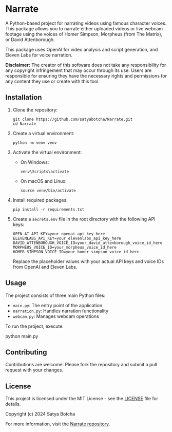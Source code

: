 # Narrate

A Python-based project for narrating videos using famous character voices. This package allows you to narrate either uploaded videos or live webcam footage using the voices of Homer Simpson, Morpheus (from The Matrix), or David Attenborough.

This package uses OpenAI for video analysis and script generation, and Eleven Labs for voice narration.

**Disclaimer:** The creator of this software does not take any responsibility for any copyright infringement that may occur through its use. Users are responsible for ensuring they have the necessary rights and permissions for any content they use or create with this tool.

## Installation

1. Clone the repository:
   ```
   git clone https://github.com/satyabotcha/Narrate.git
   cd Narrate
   ```

2. Create a virtual environment:
   ```
   python -m venv venv
   ```

3. Activate the virtual environment:
   - On Windows:
     ```
     venv\Scripts\activate
     ```
   - On macOS and Linux:
     ```
     source venv/bin/activate
     ```

4. Install required packages:
   ```
   pip install -r requirements.txt
   ```

5. Create a `secrets.env` file in the root directory with the following API keys:
   ```
   OPEN_AI_API_KEY=your_openai_api_key_here
   ELEVENLABS_API_KEY=your_elevenlabs_api_key_here
   DAVID_ATTENBOROUGH_VOICE_ID=your_david_attenborough_voice_id_here
   MORPHEUS_VOICE_ID=your_morpheus_voice_id_here
   HOMER_SIMPSON_VOICE_ID=your_homer_simpson_voice_id_here
   ```
   Replace the placeholder values with your actual API keys and voice IDs from OpenAI and Eleven Labs.

## Usage

The project consists of three main Python files:

- `main.py`: The entry point of the application
- `narration.py`: Handles narration functionality
- `webcam.py`: Manages webcam operations

To run the project, execute: 

python main.py



## Contributing

Contributions are welcome. Please fork the repository and submit a pull request with your changes.

## License

This project is licensed under the MIT License - see the [LICENSE](LICENSE) file for details.

Copyright (c) 2024 Satya Botcha

For more information, visit the [Narrate repository](https://github.com/satyabotcha/Narrate).